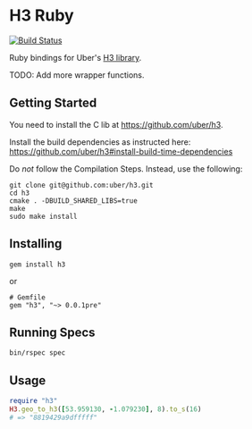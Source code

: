 # H3 Ruby

[![Build Status](https://travis-ci.org/StuartApp/h3_ruby.svg?branch=master)](https://travis-ci.org/seanhandley/h3_ruby)

Ruby bindings for Uber's [H3 library](https://uber.github.io/h3/).

TODO: Add more wrapper functions.

## Getting Started

You need to install the C lib at https://github.com/uber/h3.

Install the build dependencies as instructed here: https://github.com/uber/h3#install-build-time-dependencies

Do *not* follow the Compilation Steps. Instead, use the following:

    git clone git@github.com:uber/h3.git
    cd h3
    cmake . -DBUILD_SHARED_LIBS=true
    make
    sudo make install

## Installing

    gem install h3

or

    # Gemfile
    gem "h3", "~> 0.0.1pre"

## Running Specs

    bin/rspec spec

## Usage

```ruby
require "h3"
H3.geo_to_h3([53.959130, -1.079230], 8).to_s(16)
# => "8819429a9dfffff"
```
